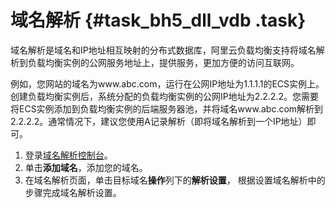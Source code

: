 # 域名解析 {#task_bh5_dll_vdb .task}

域名解析是域名和IP地址相互映射的分布式数据库，阿里云负载均衡支持将域名解析到负载均衡实例的公网服务地址上，提供服务，更加方便的访问互联网。

例如，您网站的域名为www.abc.com，运行在公网IP地址为1.1.1.1的ECS实例上。创建负载均衡实例后，系统分配的负载均衡实例的公网IP地址为2.2.2.2。您需要将ECS实例添加到负载均衡实例的后端服务器池，并将域名www.abc.com解析到2.2.2.2。通常情况下，建议您使用A记录解析（即将域名解析到一个IP地址）即可。

1.  登录[域名解析控制台](https://dns.console.aliyun.com/?spm=a2c4g.11186623.2.15.28ac30b0FUD0d8#/dns/domainList)。
2.  单击**添加域名**，添加您的域名。
3.  在域名解析页面，单击目标域名**操作**列下的**解析设置**， 根据设置域名解析中的步骤完成域名解析设置。

